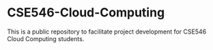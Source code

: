 # CSE546-Cloud-Computing
This is a public repository to facilitate project development for CSE546 Cloud Computing students. 

